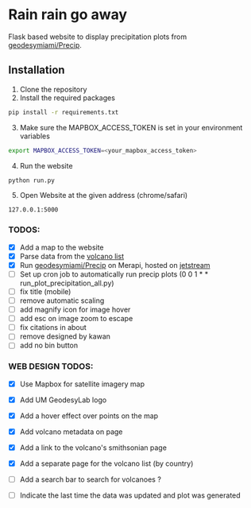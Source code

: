 # Rain rain go away
Flask based website to display precipitation plots from [geodesymiami/Precip](https://github.com/geodesymiami/precip).

## Installation
1. Clone the repository
2. Install the required packages
```bash
pip install -r requirements.txt
```
3. Make sure the MAPBOX_ACCESS_TOKEN is set in your environment variables
```bash
export MAPBOX_ACCESS_TOKEN=<your_mapbox_access_token>
```
4. Run the website
```bash
python run.py
```
5. Open Website at the given address (chrome/safari)
```
127.0.0.1:5000
```

### TODOS:
- [x] Add a map to the website
- [x] Parse data from the [volcano list](https://github.com/geodesymiami/precip/blob/main/src/precip/Holocene_Volcanoes_precip_cfg..xlsx)
- [x] Run [geodesymiami/Precip](https://github.com/geodesymiami/precip) on Merapi, hosted on [jetstream](http://149.165.154.65/data/HDF5EOS/precip_products/Merapi/)
- [ ] Set up cron job to automatically run precip plots (0 0 1 * * run_plot_precipitation_all.py)
- [ ] fix title (mobile)
- [ ] remove automatic scaling
- [ ] add magnify icon for image hover
- [ ] add esc on image zoom to escape
- [ ] fix citations in about
- [ ] remove designed by kawan
- [ ] add no bin button

### WEB DESIGN TODOS:
- [x] Use Mapbox for satellite imagery map
- [x] Add UM GeodesyLab logo
- [x] Add a hover effect over points on the map
- [x] Add volcano metadata on <volcano id> page
- [x] Add a link to the volcano's smithsonian page
- [x] Add a separate page for the volcano list (by country)
- [ ] Add a search bar to search for volcanoes ?
- [ ] Indicate the last time the data was updated and plot was generated


